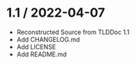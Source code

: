 # 1.1 / 2022-04-07

* Reconstructed Source from TLDDoc 1.1
* Add CHANGELOG.md
* Add LICENSE
* Add README.md